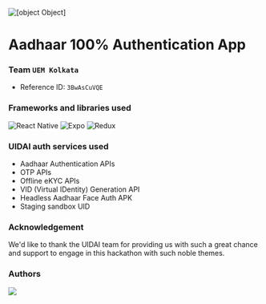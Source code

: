 ![[object Object]](https://socialify.git.ci/The-Clever-World/Aadhar-Hacathon-2021/image?description=1&font=Raleway&language=1&logo=https%3A%2F%2Fupload.wikimedia.org%2Fwikipedia%2Fen%2Fc%2Fcf%2FAadhaar_Logo.svg&name=1&owner=1&pattern=Solid&theme=Dark)

# Aadhaar 100% Authentication App

### Team ```UEM Kolkata```

- Reference ID: ```3BwAsCuVQE```

### Frameworks and libraries used

![React Native](https://img.shields.io/badge/react_native-%2320232a.svg?style=for-the-badge&logo=react&logoColor=%2361DAFB) ![Expo](https://img.shields.io/badge/expo-1C1E24?style=for-the-badge&logo=expo&logoColor=#D04A37) ![Redux](https://img.shields.io/badge/redux-%23593d88.svg?style=for-the-badge&logo=redux&logoColor=white)

###  UIDAI auth services used

- Aadhaar Authentication APIs
- OTP APIs
- Offline eKYC APIs
- VID (Virtual IDentity) Generation API
- Headless Aadhaar Face Auth APK
- Staging sandbox UID

### Acknowledgement

We'd like to thank the UIDAI team for providing us with such a great chance and support to engage in this hackathon with such noble themes.

### Authors

<a href="https://github.com/The-Clever-World/Aadhar-Hacathon-2021/graphs/contributors">
  <img src="https://contrib.rocks/image?repo=The-Clever-World/Aadhar-Hacathon-2021" />
</a>

